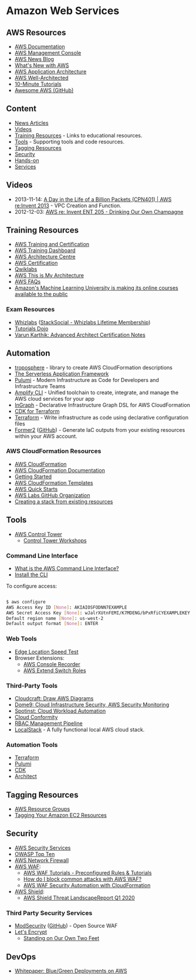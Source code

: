 # Amazon Web Services

## AWS Resources

* [AWS Documentation](https://docs.aws.amazon.com/index.html)
* [AWS Management Console](https://console.aws.amazon.com/)
* [AWS News Blog](https://aws.amazon.com/blogs/aws/)
* [What's New with AWS](https://aws.amazon.com/new/)
* [AWS Application Architecture](https://aws.amazon.com/architecture/)
* [AWS Well-Architected](https://aws.amazon.com/architecture/well-architected/)
* [10-Minute Tutorials](https://aws.amazon.com/getting-started/tutorials/)
* [Awesome AWS (GitHub)](https://github.com/donnemartin/awesome-aws)

## Content

* [News Articles](News.md)
* [Videos](#videos)
* [Training Resources](#training-resources) - Links to educational resources.
* [Tools](#aws-tools) - Supporting tools and code resources.
* [Tagging Resources](#tagging-resources)
* [Security](#security)
* [Hands-on](/AWS/Hands-on)
* [Services](Services)

## Videos

* 2013-11-14: [A Day in the Life of a Billion Packets (CPN401) | AWS re:Invent 2013](https://www.youtube.com/watch?v=Zd5hsL-JNY4) - VPC Creation and Function.
* 2012-12-03: [AWS re: Invent ENT 205 - Drinking Our Own Champagne](https://www.youtube.com/watch?v=f45Uo5rw6YY)

## Training Resources

* [AWS Training and Certification](https://aws.amazon.com/training/)
* [AWS Training Dashboard](https://www.aws.training/)
* [AWS Architecture Centre](https://aws.amazon.com/architecture/)
* [AWS Certification](https://aws.amazon.com/certification/)
* [Qwiklabs](https://aws.qwiklabs.com/)
* [AWS This is My Architecture](https://aws.amazon.com/this-is-my-architecture/)
* [AWS FAQs](https://aws.amazon.com/faqs/)
* [Amazon's Machine Learning University is making its online courses available to the public](https://www.amazon.science/latest-news/machine-learning-course-free-online-from-amazon-machine-learning-university)

### Exam Resources

* [Whizlabs](https://www.whizlabs.com/) ([StackSocial - Whizlabs Lifetime Membership](https://stacksocial.com/sales/whizlabs-lifetime-membership))
* [Tutorials Dojo](https://tutorialsdojo.com/)
* [Varun Karthik: Advanced Architect Certification Notes](https://github.com/vforvarun/AWS-SA-PRO-PREP)

## Automation

* [troposphere](https://github.com/cloudtools/troposphere) - library to create AWS CloudFormation descriptions
* [The Serverless Application Framework](https://www.serverless.com/)
* [Pulumi](https://www.pulumi.com/) - Modern Infrastructure as Code for Developers and Infrastructure Teams
* [Amplify CLI](https://docs.amplify.aws/cli) - Unified toolchain to create, integrate, and manage the AWS cloud services for your app
* [InGraph](https://github.com/lifadev/archive_ingraph) - Declarative Infrastructure Graph DSL for AWS CloudFormation
* [CDK for Terraform](https://www.hashicorp.com/blog/cdk-for-terraform-enabling-python-and-typescript-support)
* [Terraform](https://www.terraform.io/) - Write infrastructure as code using declarative configuration files
* [Former2](https://former2.com) ([GitHub](https://github.com/iann0036/former2)) - Generate IaC outputs from your existing resources within your AWS account.

### AWS CloudFormation Resources

* [AWS CloudFormation](https://aws.amazon.com/cloudformation/)
* [AWS CloudFormation Documentation](https://docs.aws.amazon.com/cloudformation/index.html)
* [Getting Started](https://docs.aws.amazon.com/AWSCloudFormation/latest/UserGuide/GettingStarted.Walkthrough.html)
* [AWS CloudFormation Templates](https://aws.amazon.com/cloudformation/aws-cloudformation-templates/)
* [AWS Quick Starts](https://aws.amazon.com/quickstart/)
* [AWS Labs GitHub Organization](https://github.com/awslabs)
* [Creating a stack from existing resources](https://docs.amazonaws.cn/en_us/AWSCloudFormation/latest/UserGuide/resource-import-new-stack.html)

## Tools

* [AWS Control Tower](https://aws.amazon.com/controltower/)
  * [Control Tower Workshops](https://controltower.aws-management.tools/)

### Command Line Interface

* [What is the AWS Command Line Interface?](https://docs.aws.amazon.com/cli/latest/userguide/cli-chap-welcome.html)
* [Install the CLI](https://aws.amazon.com/cli/)

To configure access:

```sh

$ aws configure
AWS Access Key ID [None]: AKIAIOSFODNN7EXAMPLE
AWS Secret Access Key [None]: wJalrXUtnFEMI/K7MDENG/bPxRfiCYEXAMPLEKEY
Default region name [None]: us-west-2
Default output format [None]: ENTER

```

### Web Tools

* [Edge Location Speed Test](http://s3-accelerate-speedtest.s3-accelerate.amazonaws.com/en/accelerate-speed-comparsion.html?region=ap-southeast-2)
* Browser Extensions:
  * [AWS Console Recorder](https://github.com/iann0036/AWSConsoleRecorder)
  * [AWS Extend Switch Roles](https://github.com/tilfin/aws-extend-switch-roles)

### Third-Party Tools

* [Cloudcraft: Draw AWS Diagrams](https://cloudcraft.co/)
* [Dome9: Cloud Infrastructure Security, AWS Security Monitoring](https://dome9.com/)
* [Spotinst: Cloud Workload Automation](https://spotinst.com/)
* [Cloud Conformity](https://www.cloudconformity.com/)
* [RBAC Management Pipeline](https://github.com/mechanicalpete/rbac-management-pipeline)
* [LocalStack](https://github.com/localstack/localstack) - A fully functional local AWS cloud stack.

### Automation Tools

* [Terraform](https://www.terraform.io/)
* [Pulumi](https://www.pulumi.com/)
* [CDK](https://aws.amazon.com/cdk/)
* [Architect](https://arc.codes/docs/en/guides/get-started/quickstart)

## Tagging Resources

* [AWS Resource Groups](https://docs.aws.amazon.com/ARG/index.html)
* [Tagging Your Amazon EC2 Resources](https://docs.aws.amazon.com/AWSEC2/latest/UserGuide/Using_Tags.html)

## Security

* [AWS Security Services](https://aws.amazon.com/products/security/)
* [OWASP Top Ten](https://owasp.org/www-project-top-ten/)
* [AWS Network Firewall](https://aws.amazon.com/blogs/aws/aws-network-firewall-new-managed-firewall-service-in-vpc/)
* [AWS WAF](https://aws.amazon.com/waf/):
  * [AWS WAF Tutorials - Preconfigured Rules & Tutorials](https://aws.amazon.com/waf/preconfiguredrules/)
  * [How do I block common attacks with AWS WAF?](https://aws.amazon.com/premiumsupport/knowledge-center/waf-block-common-attacks/)
  * [AWS WAF Security Automation with CloudFormation](https://docs.aws.amazon.com/solutions/latest/aws-waf-security-automations/template.html)
* [AWS Shield](https://aws.amazon.com/shield/):
  * [AWS Shield Threat LandscapeReport Q1 2020](https://aws-shield-tlr.s3.amazonaws.com/2020-Q1_AWS_Shield_TLR.pdf)
  
### Third Party Security Services

* [ModSecurity](https://www.modsecurity.org/) ([GitHub](https://github.com/SpiderLabs/ModSecurity)) - Open Source WAF
* [Let's Encrypt](https://letsencrypt.org/)
  * [Standing on Our Own Two Feet](https://letsencrypt.org/2020/11/06/own-two-feet.html)

## DevOps

* [Whitepaper: Blue/Green Deployments on AWS](https://d1.awsstatic.com/whitepapers/AWS_Blue_Green_Deployments.pdf)
